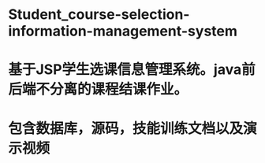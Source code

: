 # Student_course-selection-information-management-system
# 基于JSP学生选课信息管理系统。java前后端不分离的课程结课作业。
# 包含数据库，源码，技能训练文档以及演示视频
